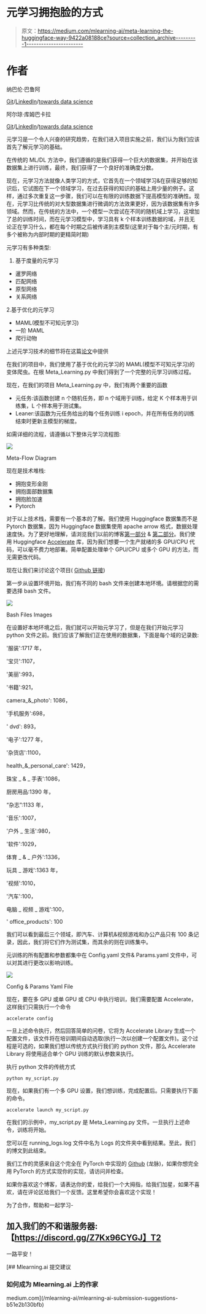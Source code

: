 # 元学习拥抱脸的方式

> 原文：<https://medium.com/mlearning-ai/meta-learning-the-huggingface-way-9422a08188ce?source=collection_archive---------1----------------------->

# 作者

纳巴伦·巴鲁阿

[Git](https://github.com/nabarunbaruaAIML)/[LinkedIn](https://www.linkedin.com/in/nabarun-barua-aiml-engineer/)/[towards data science](/@nabarun.barua)

阿尔琼·库姆巴卡拉

[Git](https://github.com/arjunKumbakkara)/[LinkedIn](https://www.linkedin.com/in/arjunkumbakkara/)/[towards data science](/@arjunkumbakkara)

元学习是一个令人兴奋的研究趋势，在我们进入项目实施之前，我们认为我们应该首先了解元学习的基础。

在传统的 ML/DL 方法中，我们遵循的是我们获得一个巨大的数据集，并开始在该数据集上进行训练，最终，我们获得了一个良好的准确度分数。

现在，元学习方法就像人类学习的方式，它首先在一个领域学习&在获得足够的知识后，它试图在下一个领域学习，在过去获得的知识的基础上用少量的例子。这样，通过多次重复这一步骤，我们可以在有限的训练数据下提高模型的准确性。现在，元学习比传统的对大型数据集进行微调的方法效果更好，因为该数据集有许多领域。然而，在传统的方法中，一个模型一次尝试在不同的随机域上学习，这增加了总的训练时间，而在元学习模型中，学习具有 k 个样本训练数据的域，并且无论正在学习什么，都在每个时期之后被传递到主模型(这里对于每个主/元时期，有多个被称为内部时期的更精简时期)

元学习有多种类型:

1.  基于度量的元学习

*   暹罗网络
*   匹配网络
*   原型网络
*   关系网络

2.基于优化的元学习

*   MAML(模型不可知元学习)
*   一阶 MAML
*   爬行动物

上述元学习技术的细节将在这篇[论文](https://arxiv.org/pdf/2007.09604.pdf)中提供

在我们的项目中，我们使用了基于优化的元学习的 MAML(模型不可知元学习)的变体爬虫。在根 Meta_Learning.py 中我们得到了一个完整的元学习训练过程。

现在，在我们的项目 Meta_Learning.py 中，我们有两个重要的函数

*   元任务:该函数创建 n 个随机任务，即 n 个域用于训练，给定 K 个样本用于训练集，L 个样本用于测试集。
*   Leaner:该函数为元任务给出的每个任务训练 i epoch，并在所有任务的训练结束时更新主模型的梯度。

如需详细的流程，请遵循以下整体元学习流程图:

![](img/27ed7ad15a1d9b96722b2f0de1c80964.png)

Meta-Flow Diagram

现在是技术堆栈:

*   拥抱变形金刚
*   拥抱面部数据集
*   拥抱脸加速
*   Pytorch

对于以上技术栈，需要有一个基本的了解。我们使用 Huggingface 数据集而不是 Pytorch 数据集，因为 Huggingface 数据集使用 apache arrow 格式，数据处理速度快。为了更好地理解，请浏览我们以前的博客[第一部分](/mlearning-ai/forget-complex-traditional-approaches-to-handle-nlp-datasets-huggingface-dataset-library-is-your-1f975ce5689f) & [第二部分](/mlearning-ai/forget-complex-traditional-approaches-to-handle-nlp-datasets-huggingface-dataset-library-is-your-fe5de16d88c8)。我们使用 Huggingface [Accelerate](https://huggingface.co/docs/accelerate/index) 库，因为我们想要一个生产就绪的多 GPU/CPU 代码，可以毫不费力地部署。简单配置处理单个 GPU/CPU 或多个 GPU 的方法，而无需更改代码。

现在让我们来讨论这个项目( [Github 链接](https://github.com/nabarunbaruaAIML/Meta_Learning))

第一步从设置环境开始，我们有不同的 bash 文件来创建本地环境。请根据您的需要选择 bash 文件。

![](img/d93657d0c86149bf71a6793928009dce.png)

Bash Files Images

在设置好本地环境之后，我们就可以开始元学习了，但是在我们开始元学习 python 文件之前。我们应该了解我们正在使用的数据集，下面是每个域的记录数:

'服装':1717 年，

'宝贝':1107，

'美丽':993，

'书籍':921，

camera_&_photo': 1086，

'手机服务':698，

' dvd': 893，

'电子':1277 年，

'杂货店':1100，

health_&_personal_care': 1429，

珠宝 _ & _ 手表':1086，

厨房用品:1390 年，

“杂志”:1133 年，

'音乐':1007，

'户外 _ 生活':980，

'软件':1029，

体育 _ & _ 户外':1336，

玩具 _ 游戏':1363 年，

'视频':1010，

'汽车':100，

电脑 _ 视频 _ 游戏':100，

' office_products': 100

我们可以看到最后三个领域，即汽车、计算机&视频游戏和办公产品只有 100 条记录，因此，我们将它们作为测试集，而其余的则在训练集中。

元训练的所有配置和参数都集中在 Config.yaml 文件& Params.yaml 文件中，可以对其进行更改以影响训练。

![](img/4e6951c35c46a873f87459a7dc86ce18.png)

Config & Params Yaml File

现在，要在多 GPU 或单 GPU 或 CPU 中执行培训，我们需要配置 Accelerate，这样我们只需执行一个命令

```
accelerate config
```

一旦上述命令执行，然后回答简单的问卷，它将为 Accelerate Library 生成一个配置文件，该文件将在培训期间自动选取(执行一次以创建一个配置文件)。这个过程是可选的，如果我们想以传统方式执行我们的 python 文件，那么 Accelerate Library 将使用适合单个 GPU 训练的默认参数来执行。

执行 python 文件的传统方式

```
python my_script.py
```

现在，如果我们有一个多 GPU 设置，我们想训练，完成配置后。只需要执行下面的命令。

```
accelerate launch my_script.py
```

在我们的示例中，my_script.py 是 Meta_Learning.py 文件。一旦执行上述命令，训练将开始。

您可以在 running_logs.log 文件中名为 Logs 的文件夹中看到结果。至此，我们的博文到此结束。

我们工作的灵感来自这个完全在 PyTorch 中实现的 [Github](https://github.com/mailong25/meta-learning-bert) (龙脉)，如果你想完全用 PyTorch 的方式实现你的实现，请访问并检查。

如果你喜欢这个博客，请表达你的爱，给我们一个大拇指，给我们加星，如果不喜欢，请在评论区给我们一个反馈。这里希望你会喜欢这个实现！

为了合作，帮助和一起学习-

## 加入我们的不和谐服务器:【https://discord.gg/Z7Kx96CYGJ】T2

一路平安！

[](/mlearning-ai/mlearning-ai-submission-suggestions-b51e2b130bfb) [## Mlearning.ai 提交建议

### 如何成为 Mlearning.ai 上的作家

medium.com](/mlearning-ai/mlearning-ai-submission-suggestions-b51e2b130bfb)